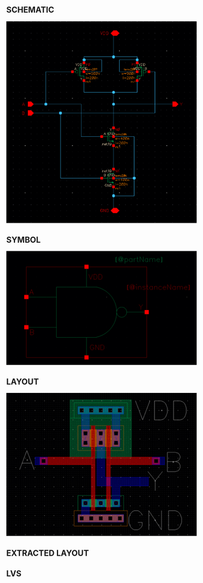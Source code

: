 ## SCHEMATIC
![DataPath](NAND_schem.png)

## SYMBOL
![DataPath](NAND_symbol.png)

## LAYOUT
![DataPath](NAND_layout.png)

## EXTRACTED LAYOUT


## LVS

